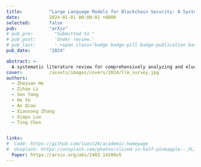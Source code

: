```yaml
---
title:          "Large Language Models for Blockchain Security: A Systematic Literature Review"
date:           2024-01-01 00:00:01 +0800
selected:       false
pub:            "arXiv"
# pub_pre:        "Submitted to "
# pub_post:       'Under review.'
# pub_last:       ' <span class="badge badge-pill badge-publication badge-success">Spotlight</span>'
pub_date:       "2024"

abstract: >-
  A systematic literature review for comprehensively analyzing and elucidating how LLMs contribute to enhancing the security of blockchain systems. 
cover:          /assets/images/covers/2024/llm_survey.jpg
authors:
  - Zheyuan He
  - Zihao Li
  - Sen Yang
  - He Ye
  - Ao Qiao
  - Xiaosong Zhang
  - Xiapu Luo
  - Ting Chen


links:
#  Code: https://github.com/luost26/academic-homepage
#  Unsplash: https://unsplash.com/photos/sliced-in-half-pineapple--_PLJZmHZzk
  Paper: https://arxiv.org/abs/2403.14280v5
---
```

